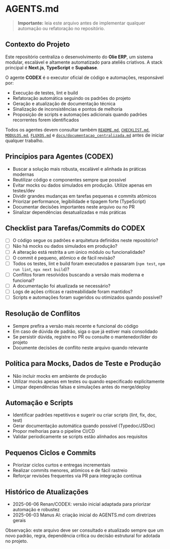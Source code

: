 # AGENTS.md

> **Importante:** leia este arquivo antes de implementar qualquer automação ou refatoração no repositório.

## Contexto do Projeto

Este repositório centraliza o desenvolvimento do **Olie ERP**, um sistema modular, escalável e altamente automatizado para ateliês criativos. A stack principal é **Next.js**, **TypeScript** e **Supabase**.

O agente **CODEX** é o executor oficial de código e automações, responsável por:
- Execução de testes, lint e build
- Refatoração automática seguindo os padrões do projeto
- Geração e atualização de documentação técnica
- Sinalização de inconsistências e pontos de melhoria
- Proposição de scripts e automações adicionais quando padrões recorrentes forem identificados

Todos os agentes devem consultar também [`README.md`](README.md), [`CHECKLIST.md`](CHECKLIST.md), [`MODULOS.md`](MODULOS.md), [`FLUXOS.md`](FLUXOS.md) e [`docs/documentacao_centralizada.md`](docs/documentacao_centralizada.md) antes de iniciar qualquer trabalho.

## Princípios para Agentes (CODEX)

- Buscar a solução mais robusta, escalável e alinhada às práticas modernas
- Reutilizar código e componentes sempre que possível
- Evitar mocks ou dados simulados em produção. Utilize apenas em testes/dev
- Dividir grandes mudanças em tarefas pequenas e commits atômicos
- Priorizar performance, legibilidade e tipagem forte (TypeScript)
- Documentar decisões importantes neste arquivo ou no PR
- Sinalizar dependências desatualizadas e más práticas

## Checklist para Tarefas/Commits do CODEX

- [ ] O código segue os padrões e arquitetura definidos neste repositório?
- [ ] Não há mocks ou dados simulados em produção?
- [ ] A alteração está restrita a um único módulo ou funcionalidade?
- [ ] O commit é pequeno, atômico e de fácil revisão?
- [ ] Todos os testes, lint e build foram executados e passaram (`npm test`, `npm run lint`, `npx next build`)?
- [ ] Conflitos foram resolvidos buscando a versão mais moderna e funcional?
- [ ] A documentação foi atualizada se necessário?
- [ ] Logs de ações críticas e rastreabilidade foram mantidos?
- [ ] Scripts e automações foram sugeridos ou otimizados quando possível?

## Resolução de Conflitos

- Sempre prefira a versão mais recente e funcional do código
- Em caso de dúvida de padrão, siga o que já estiver mais consolidado
- Se persistir dúvida, registre no PR ou consulte o mantenedor/líder do projeto
- Documente decisões de conflito neste arquivo quando relevante

## Política para Mocks, Dados de Teste e Produção

- Não incluir mocks em ambiente de produção
- Utilizar mocks apenas em testes ou quando especificado explicitamente
- Limpar dependências falsas e simulações antes do merge/deploy

## Automação e Scripts

- Identificar padrões repetitivos e sugerir ou criar scripts (lint, fix, doc, test)
- Gerar documentação automática quando possível (Typedoc/JSDoc)
- Propor melhorias para o pipeline CI/CD
- Validar periodicamente se scripts estão alinhados aos requisitos

## Pequenos Ciclos e Commits

- Priorizar ciclos curtos e entregas incrementais
- Realizar commits menores, atômicos e de fácil rastreio
- Reforçar revisões frequentes via PR para integração contínua

## Histórico de Atualizações

- 2025-06-06 Renan/CODEX: versão inicial adaptada para priorizar automação e robustez
- 2025-06-03 Manus AI: criação inicial do AGENTS.md com diretrizes gerais

Observação: este arquivo deve ser consultado e atualizado sempre que um novo padrão, regra, dependência crítica ou decisão estrutural for adotada no projeto.
